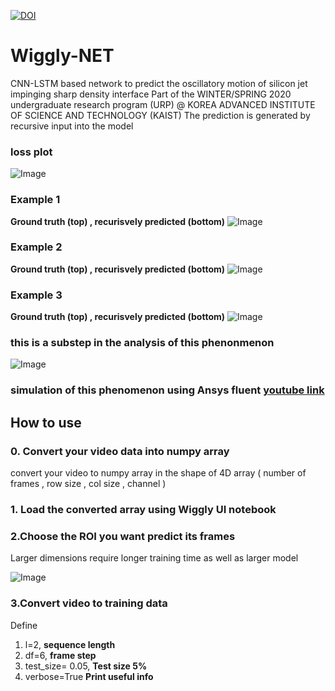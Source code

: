 [![DOI](https://zenodo.org/badge/295945576.svg)](https://zenodo.org/badge/latestdoi/295945576)

# Wiggly-NET
CNN-LSTM based network to predict the oscillatory motion of silicon jet impinging sharp density interface
Part of the WINTER/SPRING 2020 undergraduate research program (URP) @ KOREA ADVANCED INSTITUTE OF SCIENCE AND TECHNOLOGY (KAIST)
The prediction is generated by recursive input into the model

### loss plot
![Image](https://i.imgur.com/Z983VXD.png)

### Example 1
**Ground truth (top) , recurisvely predicted (bottom)**
![Image](https://i.imgur.com/ZSwdD3b.png)

### Example 2
**Ground truth (top) , recurisvely predicted (bottom)**
![Image](https://i.imgur.com/ii3xuhD.png)

### Example 3
**Ground truth (top) , recurisvely predicted (bottom)**
![Image](https://i.imgur.com/ZkMs6UB.png)



### this is a substep in the analysis of this phenonmenon
![Image](https://i.imgur.com/wWrdWEj.png)

### simulation of this phenomenon using Ansys fluent [youtube link](https://www.youtube.com/watch?v=hXc3pOpEeXc&feature=youtu.be)


## How to use

### 0. Convert your video data into numpy array
convert your video to numpy array in the shape of 4D array ( number of frames , row size , col size , channel )

### 1. Load the converted array using Wiggly UI notebook

### 2.Choose the ROI you want predict its frames
Larger dimensions require longer training time as well as larger model

![Image](https://i.imgur.com/iQRbc2i.png)


### 3.Convert video to training data 
Define 

1. l=2,    **sequence length**
2. df=6,   **frame step**
3. test_size= 0.05,   **Test size 5%**
4. verbose=True    **Print useful info**
 
